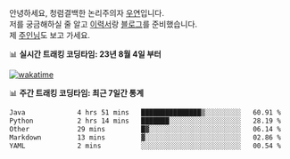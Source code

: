 안녕하세요, 청렴결백한 논리주의자 [우연](https://dev-wooyeon.github.io/quiz-app/)입니다.  
저를 궁금해하실 줄 알고 [이력서](https://ieunune.notion.site/d836ecc9172144d4b39f185b89f16a62)랑 [블로그](https://notion-blog-ieunune.vercel.app)를 준비했습니다.  
제 [주인님](https://www.instagram.com/lovely_hiru_hari_s2/)도 보고 가세요.


📊 **실시간 트래킹 코딩타임: 23년 8월 4일 부터**  

[![wakatime](https://wakatime.com/badge/user/099dd627-fdab-4072-b87a-fa91c7a76d8d.svg?style=for-the-badge)](https://wakatime.com/@099dd627-fdab-4072-b87a-fa91c7a76d8d)

📊 **주간 트래킹 코딩타임: 최근 7일간 통계**

<!--START_SECTION:waka-->

```txt
Java             4 hrs 51 mins   ███████████████▒░░░░░░░░░   60.91 %
Python           2 hrs 14 mins   ███████░░░░░░░░░░░░░░░░░░   28.19 %
Other            29 mins         █▓░░░░░░░░░░░░░░░░░░░░░░░   06.14 %
Markdown         13 mins         ▓░░░░░░░░░░░░░░░░░░░░░░░░   02.86 %
YAML             2 mins          ░░░░░░░░░░░░░░░░░░░░░░░░░   00.54 %
```

<!--END_SECTION:waka-->

<!-- ![](./profile-3d-contrib/profile-night-view.svg)-->

